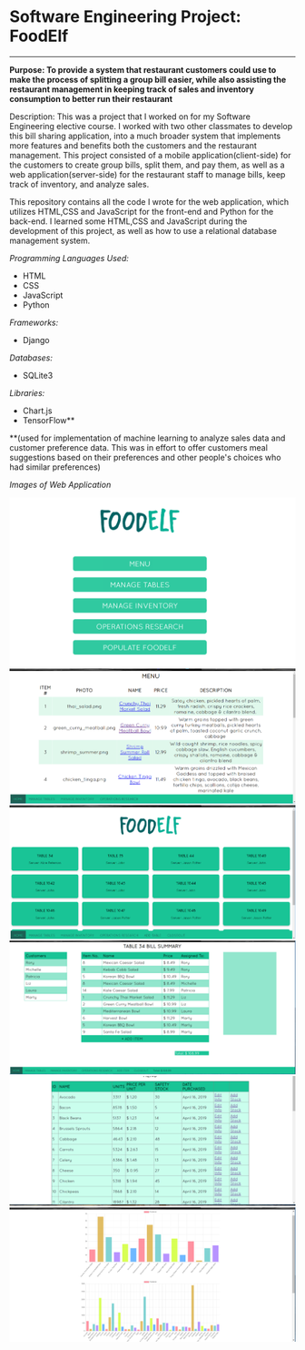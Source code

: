 # Software Engineering Project: FoodElf
****
**Purpose: To provide a system that restaurant customers could use to make the process of splitting a group bill easier, while also assisting the restaurant management in keeping track of sales and inventory consumption to better run their restaurant**

Description: This was a project that I worked on for my Software Engineering elective course. I worked with two other classmates to develop this bill sharing application, into a much broader system that implements more features and benefits both the customers and the restaurant management. This project consisted of a mobile application(client-side) for the customers to create group bills, split them, and pay them, as well as a web application(server-side) for the restaurant staff to manage bills, keep track of inventory, and analyze sales.

This repository contains all the code I wrote for the web application, which utilizes HTML,CSS and JavaScript for the front-end and Python for the back-end. I learned some HTML,CSS and JavaScript during the development of this project, as well as how to use a relational database management system.

*Programming Languages Used:*
- HTML
- CSS
- JavaScript
- Python

*Frameworks:*
- Django

*Databases:*
- SQLite3

*Libraries:*
- Chart.js
- TensorFlow**

**(used for implementation of machine learning to analyze sales data and customer preference data. This was in effort to offer customers meal suggestions based on their preferences and other people's choices who had similar preferences)

*Images of Web Application*

![home_page](/assets_readme/home.png)
![menu_page](/assets_readme/menu.png)
![table_manager_page](/assets_readme/managetables.png)
![bill_summary_page](/assets_readme/bill.png)
![inventory_page](/assets_readme/inventory.png)
![charts_page](/assets_readme/sales_consumption_charts.png)
